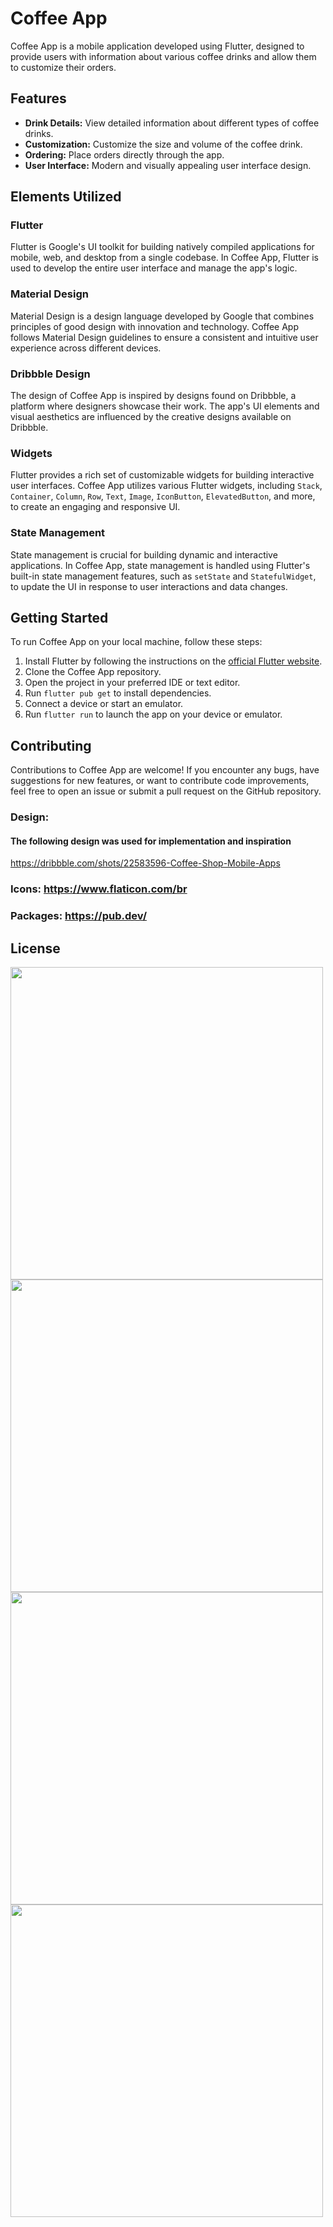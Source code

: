 # Coffee App

Coffee App is a mobile application developed using Flutter, designed to provide users with information about various coffee drinks and allow them to customize their orders.

## Features

- **Drink Details:** View detailed information about different types of coffee drinks.
- **Customization:** Customize the size and volume of the coffee drink.
- **Ordering:** Place orders directly through the app.
- **User Interface:** Modern and visually appealing user interface design.

## Elements Utilized

### Flutter

Flutter is Google's UI toolkit for building natively compiled applications for mobile, web, and desktop from a single codebase. In Coffee App, Flutter is used to develop the entire user interface and manage the app's logic.

### Material Design

Material Design is a design language developed by Google that combines principles of good design with innovation and technology. Coffee App follows Material Design guidelines to ensure a consistent and intuitive user experience across different devices.

### Dribbble Design

The design of Coffee App is inspired by designs found on Dribbble, a platform where designers showcase their work. The app's UI elements and visual aesthetics are influenced by the creative designs available on Dribbble.

### Widgets

Flutter provides a rich set of customizable widgets for building interactive user interfaces. Coffee App utilizes various Flutter widgets, including `Stack`, `Container`, `Column`, `Row`, `Text`, `Image`, `IconButton`, `ElevatedButton`, and more, to create an engaging and responsive UI.

### State Management

State management is crucial for building dynamic and interactive applications. In Coffee App, state management is handled using Flutter's built-in state management features, such as `setState` and `StatefulWidget`, to update the UI in response to user interactions and data changes.

## Getting Started

To run Coffee App on your local machine, follow these steps:

1. Install Flutter by following the instructions on the [official Flutter website](https://flutter.dev/docs/get-started/install).
2. Clone the Coffee App repository.
3. Open the project in your preferred IDE or text editor.
4. Run `flutter pub get` to install dependencies.
5. Connect a device or start an emulator.
6. Run `flutter run` to launch the app on your device or emulator.

## Contributing

Contributions to Coffee App are welcome! If you encounter any bugs, have suggestions for new features, or want to contribute code improvements, feel free to open an issue or submit a pull request on the GitHub repository.


### Design:
#### The following design was used for implementation and inspiration
https://dribbble.com/shots/22583596-Coffee-Shop-Mobile-Apps



### Icons: https://www.flaticon.com/br

### Packages: https://pub.dev/


## License
<img height="500" src="https://github.com/beatrizgomees/coffee-app/assets/150337944/5ddee3fe-fe61-4682-8cec-a58eaca36c6c" />
<img height="500" src="https://github.com/beatrizgomees/coffee-app/assets/150337944/0771ff91-cb93-40c0-a5f5-c5c01a4a37d1" />
<img height="500" src= "https://github.com/beatrizgomees/coffee-app/assets/150337944/30a3eebf-14bc-4dad-b32c-6c834ab43665"/>

<img height="500" src="https://github.com/beatrizgomees/coffee-app/assets/150337944/48285061-1308-4696-80be-7842c65b9485"/>

